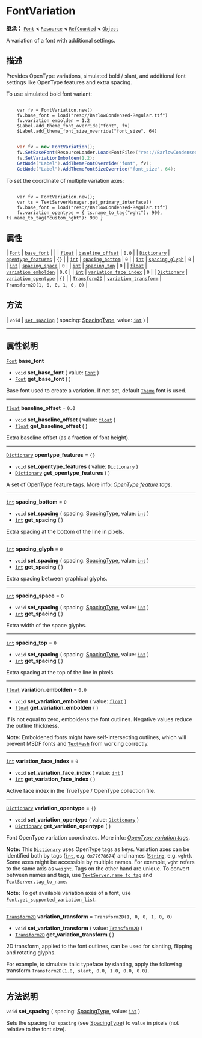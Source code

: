 <!-- ⚠ 请勿编辑本文件 ⚠ -->
<!-- 本文档使用脚本从 WeDot 引擎源码仓库生成。 -->
<!-- 生成脚本：https://github.com/WeDot-Engine/WeDot/tree/4.3/doc/tools/make_md.py； -->
<!-- 原文件：https://github.com/WeDot-Engine/WeDot/tree/4.3/doc/classes/FontVariation.xml。 -->

<div id="_class_fontvariation"></div>

# FontVariation

**继承：** [`Font`](class_font.md) **<** [`Resource`](class_resource.md) **<** [`RefCounted`](class_refcounted.md) **<** [`Object`](class_object.md)

A variation of a font with additional settings.

## 描述

Provides OpenType variations, simulated bold / slant, and additional font settings like OpenType features and extra spacing.

To use simulated bold font variant:



```gdscript

    var fv = FontVariation.new()
    fv.base_font = load("res://BarlowCondensed-Regular.ttf")
    fv.variation_embolden = 1.2
    $Label.add_theme_font_override("font", fv)
    $Label.add_theme_font_size_override("font_size", 64)
```

```csharp

    var fv = new FontVariation();
    fv.SetBaseFont(ResourceLoader.Load<FontFile>("res://BarlowCondensed-Regular.ttf"));
    fv.SetVariationEmbolden(1.2);
    GetNode("Label").AddThemeFontOverride("font", fv);
    GetNode("Label").AddThemeFontSizeOverride("font_size", 64);
```



To set the coordinate of multiple variation axes:

```

    var fv = FontVariation.new();
    var ts = TextServerManager.get_primary_interface()
    fv.base_font = load("res://BarlowCondensed-Regular.ttf")
    fv.variation_opentype = { ts.name_to_tag("wght"): 900, ts.name_to_tag("custom_hght"): 900 }
```







## 属性

| [`Font`](class_font.md)               | [`base_font`](#class_fontvariation_property_base_font)                       |                                   |
| [`float`](class_float.md)             | [`baseline_offset`](#class_fontvariation_property_baseline_offset)           | ``0.0``                           |
| [`Dictionary`](class_dictionary.md)   | [`opentype_features`](#class_fontvariation_property_opentype_features)       | ``{}``                            |
| [`int`](class_int.md)                 | [`spacing_bottom`](#class_fontvariation_property_spacing_bottom)             | ``0``                             |
| [`int`](class_int.md)                 | [`spacing_glyph`](#class_fontvariation_property_spacing_glyph)               | ``0``                             |
| [`int`](class_int.md)                 | [`spacing_space`](#class_fontvariation_property_spacing_space)               | ``0``                             |
| [`int`](class_int.md)                 | [`spacing_top`](#class_fontvariation_property_spacing_top)                   | ``0``                             |
| [`float`](class_float.md)             | [`variation_embolden`](#class_fontvariation_property_variation_embolden)     | ``0.0``                           |
| [`int`](class_int.md)                 | [`variation_face_index`](#class_fontvariation_property_variation_face_index) | ``0``                             |
| [`Dictionary`](class_dictionary.md)   | [`variation_opentype`](#class_fontvariation_property_variation_opentype)     | ``{}``                            |
| [`Transform2D`](class_transform2d.md) | [`variation_transform`](#class_fontvariation_property_variation_transform)   | ``Transform2D(1, 0, 0, 1, 0, 0)`` |

## 方法

| `void` | [`set_spacing`](#class_fontvariation_method_set_spacing) ( spacing: [SpacingType](#enum_textserver_spacingtype), value: [`int`](class_int.md) ) |

<!-- rst-class:: classref-section-separator -->

---

## 属性说明

<div id="_class_fontvariation_property_base_font"></div>

[`Font`](class_font.md) **base_font** <div id="class_fontvariation_property_base_font"></div>

- `void` **set_base_font** ( value: [`Font`](class_font.md) )
- [`Font`](class_font.md) **get_base_font** ( )

Base font used to create a variation. If not set, default [`Theme`](class_theme.md) font is used.

<!-- rst-class:: classref-item-separator -->

---

<div id="_class_fontvariation_property_baseline_offset"></div>

[`float`](class_float.md) **baseline_offset** = ``0.0`` <div id="class_fontvariation_property_baseline_offset"></div>

- `void` **set_baseline_offset** ( value: [`float`](class_float.md) )
- [`float`](class_float.md) **get_baseline_offset** ( )

Extra baseline offset (as a fraction of font height).

<!-- rst-class:: classref-item-separator -->

---

<div id="_class_fontvariation_property_opentype_features"></div>

[`Dictionary`](class_dictionary.md) **opentype_features** = ``{}`` <div id="class_fontvariation_property_opentype_features"></div>

- `void` **set_opentype_features** ( value: [`Dictionary`](class_dictionary.md) )
- [`Dictionary`](class_dictionary.md) **get_opentype_features** ( )

A set of OpenType feature tags. More info: [*OpenType feature tags*](https://docs.microsoft.com/en-us/typography/opentype/spec/featuretags).

<!-- rst-class:: classref-item-separator -->

---

<div id="_class_fontvariation_property_spacing_bottom"></div>

[`int`](class_int.md) **spacing_bottom** = ``0`` <div id="class_fontvariation_property_spacing_bottom"></div>

- `void` **set_spacing** ( spacing: [SpacingType](#enum_textserver_spacingtype), value: [`int`](class_int.md) )
- [`int`](class_int.md) **get_spacing** ( )

Extra spacing at the bottom of the line in pixels.

<!-- rst-class:: classref-item-separator -->

---

<div id="_class_fontvariation_property_spacing_glyph"></div>

[`int`](class_int.md) **spacing_glyph** = ``0`` <div id="class_fontvariation_property_spacing_glyph"></div>

- `void` **set_spacing** ( spacing: [SpacingType](#enum_textserver_spacingtype), value: [`int`](class_int.md) )
- [`int`](class_int.md) **get_spacing** ( )

Extra spacing between graphical glyphs.

<!-- rst-class:: classref-item-separator -->

---

<div id="_class_fontvariation_property_spacing_space"></div>

[`int`](class_int.md) **spacing_space** = ``0`` <div id="class_fontvariation_property_spacing_space"></div>

- `void` **set_spacing** ( spacing: [SpacingType](#enum_textserver_spacingtype), value: [`int`](class_int.md) )
- [`int`](class_int.md) **get_spacing** ( )

Extra width of the space glyphs.

<!-- rst-class:: classref-item-separator -->

---

<div id="_class_fontvariation_property_spacing_top"></div>

[`int`](class_int.md) **spacing_top** = ``0`` <div id="class_fontvariation_property_spacing_top"></div>

- `void` **set_spacing** ( spacing: [SpacingType](#enum_textserver_spacingtype), value: [`int`](class_int.md) )
- [`int`](class_int.md) **get_spacing** ( )

Extra spacing at the top of the line in pixels.

<!-- rst-class:: classref-item-separator -->

---

<div id="_class_fontvariation_property_variation_embolden"></div>

[`float`](class_float.md) **variation_embolden** = ``0.0`` <div id="class_fontvariation_property_variation_embolden"></div>

- `void` **set_variation_embolden** ( value: [`float`](class_float.md) )
- [`float`](class_float.md) **get_variation_embolden** ( )

If is not equal to zero, emboldens the font outlines. Negative values reduce the outline thickness.

 **Note:** Emboldened fonts might have self-intersecting outlines, which will prevent MSDF fonts and [`TextMesh`](class_textmesh.md) from working correctly.

<!-- rst-class:: classref-item-separator -->

---

<div id="_class_fontvariation_property_variation_face_index"></div>

[`int`](class_int.md) **variation_face_index** = ``0`` <div id="class_fontvariation_property_variation_face_index"></div>

- `void` **set_variation_face_index** ( value: [`int`](class_int.md) )
- [`int`](class_int.md) **get_variation_face_index** ( )

Active face index in the TrueType / OpenType collection file.

<!-- rst-class:: classref-item-separator -->

---

<div id="_class_fontvariation_property_variation_opentype"></div>

[`Dictionary`](class_dictionary.md) **variation_opentype** = ``{}`` <div id="class_fontvariation_property_variation_opentype"></div>

- `void` **set_variation_opentype** ( value: [`Dictionary`](class_dictionary.md) )
- [`Dictionary`](class_dictionary.md) **get_variation_opentype** ( )

Font OpenType variation coordinates. More info: [*OpenType variation tags*](https://docs.microsoft.com/en-us/typography/opentype/spec/dvaraxisreg).

 **Note:** This [`Dictionary`](class_dictionary.md) uses OpenType tags as keys. Variation axes can be identified both by tags ([`int`](class_int.md), e.g. `0x77678674`) and names ([`String`](class_string.md), e.g. `wght`). Some axes might be accessible by multiple names. For example, `wght` refers to the same axis as `weight`. Tags on the other hand are unique. To convert between names and tags, use [`TextServer.name_to_tag`](#class_textserver_method_name_to_tag) and [`TextServer.tag_to_name`](#class_textserver_method_tag_to_name).

 **Note:** To get available variation axes of a font, use [`Font.get_supported_variation_list`](#class_font_method_get_supported_variation_list).

<!-- rst-class:: classref-item-separator -->

---

<div id="_class_fontvariation_property_variation_transform"></div>

[`Transform2D`](class_transform2d.md) **variation_transform** = ``Transform2D(1, 0, 0, 1, 0, 0)`` <div id="class_fontvariation_property_variation_transform"></div>

- `void` **set_variation_transform** ( value: [`Transform2D`](class_transform2d.md) )
- [`Transform2D`](class_transform2d.md) **get_variation_transform** ( )

2D transform, applied to the font outlines, can be used for slanting, flipping and rotating glyphs.

For example, to simulate italic typeface by slanting, apply the following transform `Transform2D(1.0, slant, 0.0, 1.0, 0.0, 0.0)`.

<!-- rst-class:: classref-section-separator -->

---

## 方法说明

<div id="_class_fontvariation_method_set_spacing"></div>

`void` **set_spacing** ( spacing: [SpacingType](#enum_textserver_spacingtype), value: [`int`](class_int.md) )<div id="class_fontvariation_method_set_spacing"></div>

Sets the spacing for `spacing` (see [SpacingType](#enum_textserver_spacingtype)) to `value` in pixels (not relative to the font size).

[^virtual]: 本方法通常需要用户覆盖才能生效。
[^const]: 本方法无副作用，不会修改该实例的任何成员变量。
[^vararg]: 本方法除了能接受在此处描述的参数外，还能够继续接受任意数量的参数。
[^constructor]: 本方法用于构造某个类型。
[^static]: 调用本方法无需实例，可直接使用类名进行调用。
[^operator]: 本方法描述的是使用本类型作为左操作数的有效运算符。
[^bitfield]: 这个值是由下列位标志构成位掩码的整数。
[^void]: 无返回值。
